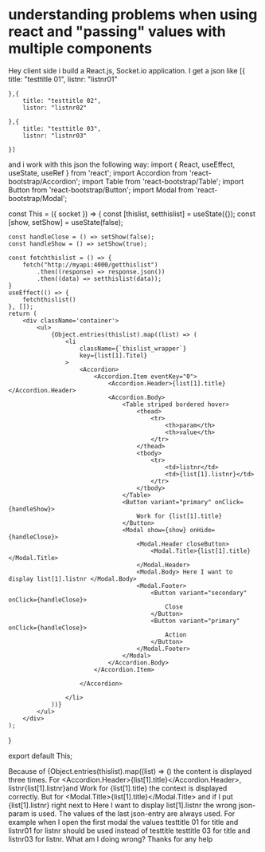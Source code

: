 
# understanding problems when using react and "passing" values with multiple components

Hey client side i build a React.js, Socket.io application.
I get a json like
[{
        title: "testtitle 01",
        listnr: "listnr01"
        
    },{
        title: "testtitle 02",
        listnr: "listnr02"
        
    },{
        title: "testtitle 03",
        listnr: "listnr03"
        
    }]

and i work with this json the following way:
import { React, useEffect, useState, useRef } from 'react';
import Accordion from 'react-bootstrap/Accordion';
import Table from 'react-bootstrap/Table';
import Button from 'react-bootstrap/Button';
import Modal from 'react-bootstrap/Modal';

const This = ({ socket }) => {
    const [thislist, setthislist] = useState({});
    const [show, setShow] = useState(false);

    const handleClose = () => setShow(false);
    const handleShow = () => setShow(true);
    
    const fetchthislist = () => {
        fetch("http://myapi:4000/getthislist")
            .then((response) => response.json())
            .then((data) => setthislist(data));
    }
    useEffect(() => {
        fetchthislist()
    }, []);
    return (
        <div className='container'>
            <ul>
                {Object.entries(thislist).map((list) => (
                    <li
                        className={`thislist_wrapper`}
                        key={list[1].Titel}
                    >
                        <Accordion>
                            <Accordion.Item eventKey="0">
                                <Accordion.Header>{list[1].title}</Accordion.Header>
                                <Accordion.Body>
                                    <Table striped bordered hover>
                                        <thead>
                                            <tr>
                                                <th>param</th>
                                                <th>value</th>
                                            </tr>
                                        </thead>
                                        <tbody>
                                            <tr>
                                                <td>listnr</td>
                                                <td>{list[1].listnr}</td>
                                            </tr>           
                                        </tbody>
                                    </Table>
                                    <Button variant="primary" onClick={handleShow}>
                                        Work for {list[1].title}
                                    </Button>
                                    <Modal show={show} onHide={handleClose}>
                                        <Modal.Header closeButton>
                                            <Modal.Title>{list[1].title}</Modal.Title>
                                        </Modal.Header>
                                        <Modal.Body> Here I want to display list[1].listnr </Modal.Body>
                                        <Modal.Footer>
                                            <Button variant="secondary" onClick={handleClose}>
                                                Close
                                            </Button>
                                            <Button variant="primary" onClick={handleClose}>
                                                Action
                                            </Button>
                                        </Modal.Footer>
                                    </Modal>
                                </Accordion.Body>
                            </Accordion.Item>

                        </Accordion>

                    </li>
                ))}
            </ul>
        </div>
    );
}

export default This;

Because of {Object.entries(thislist).map((list) => ()  the content is displayed three times. For <Accordion.Header>{list[1].title}</Accordion.Header>,  <td>listnr</td><td>{list[1].listnr}</td>and Work for {list[1].title} the context is displayed correctly. But for <Modal.Title>{list[1].title}</Modal.Title> and if I put {list[1].listnr} right next to Here I want to display list[1].listnr the wrong json-param is used. The values of the last json-entry are always used. For example when I open the first modal the values testtitle 01 for title and listnr01 for listnr should  be used instead of testtitle testtitle 03 for title and listnr03 for listnr.
What am I doing wrong? Thanks for any help

        